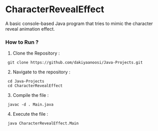# CharacterRevealEffect
A basic console-based Java program that tries to mimic the character reveal animation effect.
### How to Run ?
1. Clone the Repository :
``` 
 git clone https://github.com/dakiyaanoosi/Java-Projects.git
```
2. Navigate to the repository :
```
 cd Java-Projects
 cd CharacterRevealEffect
```
3. Compile the file :
```
 javac -d . Main.java
```
4. Execute the file :
```
 java CharacterRevealEffect.Main
```
